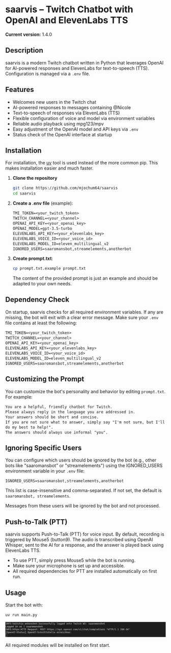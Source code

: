# saarvis – Twitch Chatbot with OpenAI and ElevenLabs TTS

**Current version:** 1.4.0

## Description

saarvis is a modern Twitch chatbot written in Python that leverages OpenAI for AI-powered responses and ElevenLabs for text-to-speech (TTS).
Configuration is managed via a `.env` file.

## Features

- Welcomes new users in the Twitch chat
- AI-powered responses to messages containing @Nicole
- Text-to-speech of responses via ElevenLabs (TTS)
- Flexible configuration of voice and model via environment variables
- Reliable audio playback using mpg123/mpv
- Easy adjustment of the OpenAI model and API keys via `.env`
- Status check of the OpenAI interface at startup

## Installation

For installation, the [uv](https://docs.astral.sh/uv/) tool is used instead of the more common pip. This makes installation easier and much faster.

1. **Clone the repository**

   ```bash
   git clone https://github.com/mjochum64/saarvis
   cd saarvis
   ```

2. **Create a .env file** (example):

   ```env
   TMI_TOKEN=<your_twitch_token>
   TWITCH_CHANNEL=<your_channel>
   OPENAI_API_KEY=<your_openai_key>
   OPENAI_MODEL=gpt-3.5-turbo
   ELEVENLABS_API_KEY=<your_elevenlabs_key>
   ELEVENLABS_VOICE_ID=<your_voice_id>
   ELEVENLABS_MODEL_ID=eleven_multilingual_v2
   IGNORED_USERS=saaromansbot,streamelements,anotherbot
   ```

3. **Create prompt.txt**:

   ```bash
   cp prompt.txt.example prompt.txt   
   ```

   The content of the provided prompt is just an example and should be adapted to your own needs.

## Dependency Check

On startup, saarvis checks for all required environment variables. If any are missing, the bot will exit with a clear error message. Make sure your `.env` file contains at least the following:

```env
TMI_TOKEN=<your_twitch_token>
TWITCH_CHANNEL=<your_channel>
OPENAI_API_KEY=<your_openai_key>
ELEVENLABS_API_KEY=<your_elevenlabs_key>
ELEVENLABS_VOICE_ID=<your_voice_id>
ELEVENLABS_MODEL_ID=eleven_multilingual_v2
IGNORED_USERS=saaromansbot,streamelements,anotherbot
```

## Customizing the Prompt

You can customize the bot's personality and behavior by editing `prompt.txt`. For example:

```prompt
You are a helpful, friendly chatbot for Twitch.
Please always reply in the language you are addressed in.
Your answers should be short and concise.
If you are not sure what to answer, simply say "I'm not sure, but I'll do my best to help!".
The answers should always use informal "you".
```

## Ignoring Specific Users

You can configure which users should be ignored by the bot (e.g., other bots like "saaromansbot" or "streamelements") using the IGNORED_USERS environment variable in your `.env` file:

```
IGNORED_USERS=saaromansbot,streamelements,anotherbot
```

This list is case-insensitive and comma-separated. If not set, the default is `saaromansbot, streamelements`.

Messages from these users will be ignored by the bot and not processed.

## Push-to-Talk (PTT)

saarvis supports Push-to-Talk (PTT) for voice input. By default, recording is triggered by Mouse5 (button9). The audio is transcribed using OpenAI Whisper, sent to the AI for a response, and the answer is played back using ElevenLabs TTS.

- To use PTT, simply press Mouse5 while the bot is running.
- Make sure your microphone is set up and accessible.
- All required dependencies for PTT are installed automatically on first run.

## Usage

Start the bot with:

```bash
uv run main.py
```

![Screenshot: Bot Startup](start.png)

All required modules will be installed on first start.

